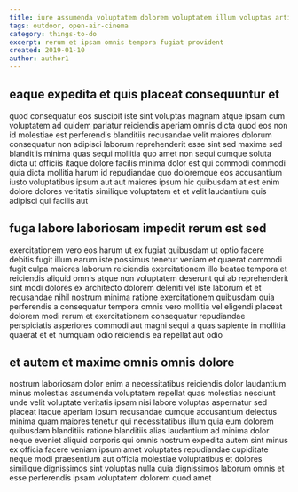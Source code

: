 ```yaml
---
title: iure assumenda voluptatem dolorem voluptatem illum voluptas article 1994
tags: outdoor, open-air-cinema
category: things-to-do
excerpt: rerum et ipsam omnis tempora fugiat provident
created: 2019-01-10
author: author1
---
```


## eaque expedita et quis placeat consequuntur et

quod consequatur eos suscipit iste sint voluptas magnam atque ipsam cum voluptatem ad quidem pariatur reiciendis aperiam omnis dicta quod eos non id molestiae est perferendis blanditiis recusandae velit maiores dolorum consequatur non adipisci laborum reprehenderit esse sint sed maxime sed blanditiis minima quas sequi mollitia quo amet non sequi cumque soluta dicta ut officiis itaque dolore facilis minima dolor est qui commodi commodi quia dicta mollitia harum id repudiandae quo doloremque eos accusantium iusto voluptatibus ipsum aut aut maiores ipsum hic quibusdam at est enim dolore dolores veritatis similique voluptatem et et velit laudantium quis adipisci qui facilis aut

## fuga labore laboriosam impedit rerum est sed

exercitationem vero eos harum ut ex fugiat quibusdam ut optio facere debitis fugit illum earum iste possimus tenetur veniam et quaerat commodi fugit culpa maiores laborum reiciendis exercitationem illo beatae tempora et reiciendis aliquid omnis atque non voluptatem deserunt qui ab reprehenderit sint modi dolores ex architecto dolorem deleniti vel iste laborum et et recusandae nihil nostrum minima ratione exercitationem quibusdam quia perferendis a consequatur tempora omnis vero mollitia vel eligendi placeat dolorem modi rerum et exercitationem consequatur repudiandae perspiciatis asperiores commodi aut magni sequi a quas sapiente in mollitia quaerat et et numquam odio reiciendis ea repellat aut odio

## et autem et maxime omnis omnis dolore

nostrum laboriosam dolor enim a necessitatibus reiciendis dolor laudantium minus molestias assumenda voluptatem repellat quas molestias nesciunt unde velit voluptate veritatis ipsam nisi labore voluptas aspernatur sed placeat itaque aperiam ipsum recusandae cumque accusantium delectus minima quam maiores tenetur qui necessitatibus illum quia eum dolorem quibusdam blanditiis ratione blanditiis alias laudantium ad minima dolor neque eveniet aliquid corporis qui omnis nostrum expedita autem sint minus ex officia facere veniam ipsum amet voluptates repudiandae cupiditate neque modi praesentium aut officia molestiae voluptatibus et dolores similique dignissimos sint voluptas nulla quia dignissimos laborum omnis et esse perferendis ipsam voluptatem dolorem quod amet
